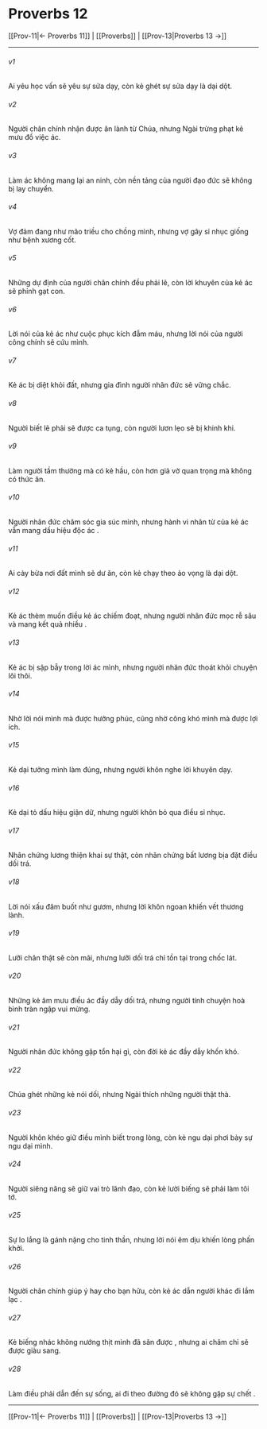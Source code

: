 # Proverbs 12

[[Prov-11|← Proverbs 11]] | [[Proverbs]] | [[Prov-13|Proverbs 13 →]]
***



###### v1 
Ai yêu học vấn sẽ yêu sự sửa dạy, còn kẻ ghét sự sửa dạy là dại dột. 

###### v2 
Người chân chính nhận được ân lành từ Chúa, nhưng Ngài trừng phạt kẻ mưu đồ việc ác. 

###### v3 
Làm ác không mang lại an ninh, còn nền tảng của người đạo đức sẽ không bị lay chuyển. 

###### v4 
Vợ đảm đang như mão triều cho chồng mình, nhưng vợ gây sỉ nhục giống như bệnh xương cốt. 

###### v5 
Những dự định của người chân chính đều phải lẽ, còn lời khuyên của kẻ ác sẽ phỉnh gạt con. 

###### v6 
Lời nói của kẻ ác như cuộc phục kích đẫm máu, nhưng lời nói của người công chính sẽ cứu mình. 

###### v7 
Kẻ ác bị diệt khỏi đất, nhưng gia đình người nhân đức sẽ vững chắc. 

###### v8 
Người biết lẽ phải sẽ được ca tụng, còn người lươn lẹo sẽ bị khinh khi. 

###### v9 
Làm người tầm thường mà có kẻ hầu, còn hơn giả vờ quan trọng mà không có thức ăn. 

###### v10 
Người nhân đức chăm sóc gia súc mình, nhưng hành vi nhân từ của kẻ ác vẫn mang dấu hiệu độc ác . 

###### v11 
Ai cày bừa nơi đất mình sẽ dư ăn, còn kẻ chạy theo ảo vọng là dại dột. 

###### v12 
Kẻ ác thèm muốn điều kẻ ác chiếm đoạt, nhưng người nhân đức mọc rễ sâu và mang kết quả nhiều . 

###### v13 
Kẻ ác bị sập bẫy trong lời ác mình, nhưng người nhân đức thoát khỏi chuyện lôi thôi. 

###### v14 
Nhờ lời nói mình mà được hưởng phúc, cũng nhờ công khó mình mà được lợi ích. 

###### v15 
Kẻ dại tưởng mình làm đúng, nhưng người khôn nghe lời khuyên dạy. 

###### v16 
Kẻ dại tỏ dấu hiệu giận dữ, nhưng người khôn bỏ qua điều sỉ nhục. 

###### v17 
Nhân chứng lương thiện khai sự thật, còn nhân chứng bất lương bịa đặt điều dối trá. 

###### v18 
Lời nói xấu đâm buốt như gươm, nhưng lời khôn ngoan khiến vết thương lành. 

###### v19 
Lưỡi chân thật sẽ còn mãi, nhưng lưỡi dối trá chỉ tồn tại trong chốc lát. 

###### v20 
Những kẻ âm mưu điều ác đầy dẫy dối trá, nhưng người tính chuyện hoà bình tràn ngập vui mừng. 

###### v21 
Người nhân đức không gặp tổn hại gì, còn đời kẻ ác đầy dẫy khốn khó. 

###### v22 
Chúa ghét những kẻ nói dối, nhưng Ngài thích những người thật thà. 

###### v23 
Người khôn khéo giữ điều mình biết trong lòng, còn kẻ ngu dại phơi bày sự ngu dại mình. 

###### v24 
Người siêng năng sẽ giữ vai trò lãnh đạo, còn kẻ lười biếng sẽ phải làm tôi tớ. 

###### v25 
Sự lo lắng là gánh nặng cho tinh thần, nhưng lời nói êm dịu khiến lòng phấn khởi. 

###### v26 
Người chân chính giúp ý hay cho bạn hữu, còn kẻ ác dẫn người khác đi lầm lạc . 

###### v27 
Kẻ biếng nhác không nướng thịt mình đã săn được , nhưng ai chăm chỉ sẽ được giàu sang. 

###### v28 
Làm điều phải dẫn đến sự sống, ai đi theo đường đó sẽ không gặp sự chết .

***
[[Prov-11|← Proverbs 11]] | [[Proverbs]] | [[Prov-13|Proverbs 13 →]]
